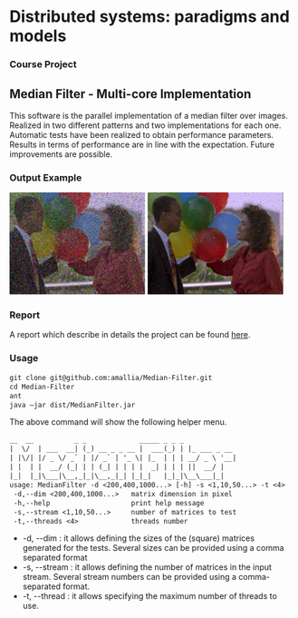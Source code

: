 # Distributed systems: paradigms and models 
### Course Project
## Median Filter - Multi-core Implementation

This software is the parallel implementation of a median filter over images. Realized in two different patterns and two implementations for each one. Automatic tests have been realized to obtain performance parameters. Results in terms of performance are in line with the expectation. Future improvements are possible. 

### Output Example
<img alt="Original Noisy Image" src="https://github.com/amallia/Median-Filter/raw/master/examples/original-noisy.png" width="240">
<img alt="Median Filtered Image" src="https://github.com/amallia/Median-Filter/raw/master/examples/median-filter-denoised.png" width="240">



### Report
A report which describe in details the project can be found [here](https://github.com/amallia/Median-Filter/raw/master/SPM%20-%20Relazione.pdf). 

### Usage
```
git clone git@github.com:amallia/Median-Filter.git
cd Median-Filter
ant
java –jar dist/MedianFilter.jar
```
The above command will show the following helper menu.
```
__  __          _ _             _____ _ _ _
|  \/  | ___  __| (_) __ _ _ __ |  ___(_) | |_ ___ _ __
| |\/| |/ _ \/ _` | |/ _` | '_ \| |_  | | | __/ _ \ '__|
| |  | |  __/ (_| | | (_| | | | |  _| | | | ||  __/ |
|_|  |_|\___|\__,_|_|\__,_|_| |_|_|   |_|_|\__\___|_|
usage: MedianFilter -d <200,400,1000...> [-h] -s <1,10,50...> -t <4>
 -d,--dim <200,400,1000...>   matrix dimension in pixel
 -h,--help                    print help message
 -s,--stream <1,10,50...>     number of matrices to test
 -t,--threads <4>             threads number
```
*	-d, --dim : it allows defining the sizes of the (square) matrices generated for the tests. Several sizes can be provided using a comma separated format
*	-s, --stream : it allows defining the number of matrices in the input stream. Several stream numbers can be provided using a comma-separated format.
*	-t, --thread : it allows specifying the maximum number of threads to use.
